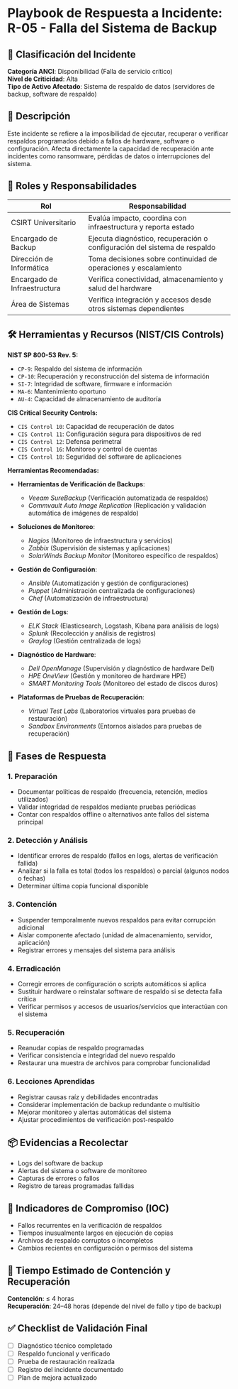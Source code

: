 # Playbook de Respuesta a Incidente: R-05 - Falla del Sistema de Backup

## 🛑 Clasificación del Incidente
**Categoría ANCI**: Disponibilidad (Falla de servicio crítico)  
**Nivel de Criticidad**: Alta  
**Tipo de Activo Afectado**: Sistema de respaldo de datos (servidores de backup, software de respaldo)

## 🧩 Descripción
Este incidente se refiere a la imposibilidad de ejecutar, recuperar o verificar respaldos programados debido a fallos de hardware, software o configuración. Afecta directamente la capacidad de recuperación ante incidentes como ransomware, pérdidas de datos o interrupciones del sistema.

## 👥 Roles y Responsabilidades
| Rol                     | Responsabilidad                                                                 |
|-------------------------|---------------------------------------------------------------------------------|
| CSIRT Universitario     | Evalúa impacto, coordina con infraestructura y reporta estado                  |
| Encargado de Backup     | Ejecuta diagnóstico, recuperación o configuración del sistema de respaldo      |
| Dirección de Informática| Toma decisiones sobre continuidad de operaciones y escalamiento               |
| Encargado de Infraestructura | Verifica conectividad, almacenamiento y salud del hardware               |
| Área de Sistemas        | Verifica integración y accesos desde otros sistemas dependientes              |

## 🛠️ Herramientas y Recursos (NIST/CIS Controls)
**NIST SP 800-53 Rev. 5:**
- `CP-9`: Respaldo del sistema de información  
- `CP-10`: Recuperación y reconstrucción del sistema de información  
- `SI-7`: Integridad de software, firmware e información  
- `MA-6`: Mantenimiento oportuno  
- `AU-4`: Capacidad de almacenamiento de auditoría

**CIS Critical Security Controls:**
- `CIS Control 10`: Capacidad de recuperación de datos  
- `CIS Control 11`: Configuración segura para dispositivos de red  
- `CIS Control 12`: Defensa perimetral  
- `CIS Control 16`: Monitoreo y control de cuentas  
- `CIS Control 18`: Seguridad del software de aplicaciones

**Herramientas Recomendadas:**
- **Herramientas de Verificación de Backups**:  
    - *Veeam SureBackup* (Verificación automatizada de respaldos)  
    - *Commvault Auto Image Replication* (Replicación y validación automática de imágenes de respaldo)

- **Soluciones de Monitoreo**:  
    - *Nagios* (Monitoreo de infraestructura y servicios)  
    - *Zabbix* (Supervisión de sistemas y aplicaciones)  
    - *SolarWinds Backup Monitor* (Monitoreo específico de respaldos)

- **Gestión de Configuración**:  
    - *Ansible* (Automatización y gestión de configuraciones)  
    - *Puppet* (Administración centralizada de configuraciones)  
    - *Chef* (Automatización de infraestructura)

- **Gestión de Logs**:  
    - *ELK Stack* (Elasticsearch, Logstash, Kibana para análisis de logs)  
    - *Splunk* (Recolección y análisis de registros)  
    - *Graylog* (Gestión centralizada de logs)

- **Diagnóstico de Hardware**:  
    - *Dell OpenManage* (Supervisión y diagnóstico de hardware Dell)  
    - *HPE OneView* (Gestión y monitoreo de hardware HPE)  
    - *SMART Monitoring Tools* (Monitoreo del estado de discos duros)

- **Plataformas de Pruebas de Recuperación**:  
    - *Virtual Test Labs* (Laboratorios virtuales para pruebas de restauración)  
    - *Sandbox Environments* (Entornos aislados para pruebas de recuperación)

## 🧭 Fases de Respuesta

### 1. Preparación
- Documentar políticas de respaldo (frecuencia, retención, medios utilizados)
- Validar integridad de respaldos mediante pruebas periódicas
- Contar con respaldos offline o alternativos ante fallos del sistema principal

### 2. Detección y Análisis
- Identificar errores de respaldo (fallos en logs, alertas de verificación fallida)
- Analizar si la falla es total (todos los respaldos) o parcial (algunos nodos o fechas)
- Determinar última copia funcional disponible

### 3. Contención
- Suspender temporalmente nuevos respaldos para evitar corrupción adicional
- Aislar componente afectado (unidad de almacenamiento, servidor, aplicación)
- Registrar errores y mensajes del sistema para análisis

### 4. Erradicación
- Corregir errores de configuración o scripts automáticos si aplica
- Sustituir hardware o reinstalar software de respaldo si se detecta falla crítica
- Verificar permisos y accesos de usuarios/servicios que interactúan con el sistema

### 5. Recuperación
- Reanudar copias de respaldo programadas
- Verificar consistencia e integridad del nuevo respaldo
- Restaurar una muestra de archivos para comprobar funcionalidad

### 6. Lecciones Aprendidas
- Registrar causas raíz y debilidades encontradas
- Considerar implementación de backup redundante o multisitio
- Mejorar monitoreo y alertas automáticas del sistema
- Ajustar procedimientos de verificación post-respaldo

## 📦 Evidencias a Recolectar
- Logs del software de backup
- Alertas del sistema o software de monitoreo
- Capturas de errores o fallos
- Registro de tareas programadas fallidas

## 📌 Indicadores de Compromiso (IOC)
- Fallos recurrentes en la verificación de respaldos
- Tiempos inusualmente largos en ejecución de copias
- Archivos de respaldo corruptos o incompletos
- Cambios recientes en configuración o permisos del sistema

## 📅 Tiempo Estimado de Contención y Recuperación
**Contención**: ≤ 4 horas  
**Recuperación**: 24–48 horas (depende del nivel de fallo y tipo de backup)

## ✅ Checklist de Validación Final
- [ ] Diagnóstico técnico completado
- [ ] Respaldo funcional y verificado
- [ ] Prueba de restauración realizada
- [ ] Registro del incidente documentado
- [ ] Plan de mejora actualizado